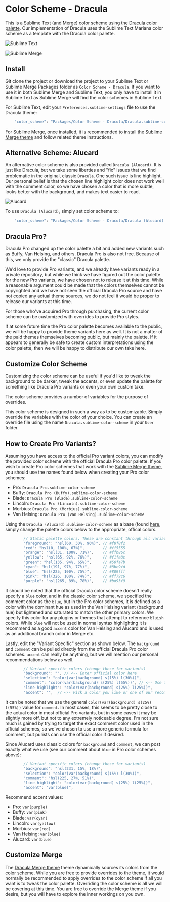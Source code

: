 # Color Scheme - Dracula

This is a Sublime Text (and Merge) color scheme using the [Dracula color palette](https://github.com/dracula/dracula-theme).
Our implementation of Dracula uses the Sublime Text Mariana color scheme as a template with the Dracula color palette.

![Sublime Text](screenshots/Text%20-%20Dracula.png)

![Sublime Merge](screenshots/Merge%20-%20Dracula.png)

## Install

Git clone the project or download the project to your Sublime Text or Sublime Merge Packages folder as
`Color Scheme - Dracula`. If you want to use it in both Sublime Merge and Sublime Text, you only have to install it in
Sublime Text as Sublime Merge will find the color schemes in Sublime Text.

For Sublime Text, edit your `Preferences.sublime-settings` file to use the Dracula theme:

```js
    "color_scheme": "Packages/Color Scheme - Dracula/Dracula.sublime-color-scheme",
```

For Sublime Merge, once installed, it is recommended to install the [Sublime Merge theme](https://github.com/facelessuser/merge-dracula-theme)
and follow related theme instructions.

## Alternative Scheme: Alucard

An alternative color scheme is also provided called `Dracula (Alucard)`. It is just like Dracula, but we take some
liberties and "fix" issues that we find problematic in the original, classic `Dracula`. One such issue is line
highlight. Our personal belief is that the chosen line highlight color does not work well with the comment color, so we
have chosen a color that is more subtle, looks better with the background, and makes text easier to read.

![Alucard](screenshots/Text%20-%20Alucard.png)

To use `Dracula (Alucard)`, simply set color scheme to:

```js
    "color_scheme": "Packages/Color Scheme - Dracula/Dracula (Alucard).sublime-color-scheme",
```

## Dracula Pro?

Dracula Pro changed up the color palette a bit and added new variants such as Buffy, Van Helsing, and others. Dracula
Pro is also not free. Because of this, we only provide the "classic" Dracula palette.

We'd love to provide Pro variants, and we already have variants ready in a private repository, but while we think we
have figured out the color palette for the new Pro variants, we have chosen not to release it at this time. While a
reasonable argument could be made that the colors themselves cannot be copyrighted and we have not seen the official
Dracula Pro source and have not copied any actual theme sources, we do not feel it would be proper to release our
variants at this time.

For those who've acquired Pro through purchasing, the current color scheme can be customized with overrides to provide
Pro styles.

If at some future time the Pro color palette becomes available to the public, we will be happy to provide theme
variants here as well. It is not a matter of the paid themes themselves becoming public, but mainly the palette. If
it appears to generally be safe to create custom interpretations using the color palette, then we will be happy to
distribute our own take here.

## Customize Color Scheme

Customizing the color scheme can be useful if you'd like to tweak the background to be darker, tweak the accents, or
even update the palette for something like Dracula Pro variants or even your own custom take.

The color scheme provides a number of variables for the purpose of overrides.

This color scheme is designed in such a way as to be customizable. Simply override the variables with the color of your
choice. You can create an override file using the name `Dracula.sublime-color-scheme` in your `User` folder.

## How to Create Pro Variants?

Assuming you have access to the official Pro variant colors, you can modify the provided color scheme with the official
Dracula Pro color palette. If you wish to create Pro color schemes that work with the [Sublime Merge theme](https://github.com/facelessuser/merge-dracula-theme), you should use the names found below when creating your Pro color schemes:

- Pro: `Dracula Pro.sublime-color-scheme`
- Buffy: `Dracula Pro (Buffy).sublime-color-scheme`
- Blade: `Dracula Pro (Blade).sublime-color-scheme`
- Lincoln: `Dracula Pro (Lincoln).sublime-color-scheme`
- Morbius: `Dracula Pro (Morbius).sublime-color-scheme`
- Van Helsing: `Dracula Pro (Van Helsing).sublime-color-scheme`

Using the `Dracula (Alucard).sublime-color-scheme` as a base (found [here](https://github.com/facelessuser/sublime-dracula-scheme/blob/master/Dracula%20(Alucard)),
simply change the palette colors below to the appropriate, offical colors.

```js
        // Static palette colors. These are constant through all variations.
        "foreground": "hsl(60, 30%, 96%)", // #f8f8f2
        "red": "hsl(0, 100%, 67%)",        // #ff5555
        "orange": "hsl(31, 100%, 71%)",    // #ffb86c
        "yellow": "hsl(65, 92%, 76%)",     // #f1fa8c
        "green": "hsl(135, 94%, 65%)",     // #50fa7b
        "cyan": "hsl(191, 97%, 77%)",      // #8be9fd
        "blue": "hsl(225, 100%, 75%)",     // #809fff
        "pink": "hsl(326, 100%, 74%)",     // #ff79c6
        "purple": "hsl(265, 89%, 78%)",    // #bd93f9
```

It should be noted that the official Dracula color scheme doesn't really specify a `blue` color, and in the classic
color scheme, we specified the comment color as the `blue`, but in the Pro color schemes, it is defined as a color with
the dominant hue as used in the Van Helsing variant (background hue) but lightened and saturated to match the other
primary colors. We specify this color for any plugins or themes that attempt to reference `bluish` colors. While `blue`
will not be used in normal syntax highlighting it is recommend as a good `accent` color for Van Helsing and Alucard and
is used as an additional branch color in Merge etc.

Lastly, edit the "Variant Specific" section as shown below. The `background` and `comment` can be pulled directly from
the official Dracula Pro color schemes. `accent` can really be anything, but we will mention our personal recommendations below as well.

```js
        // Variant specific colors (change these for variants)
        "background": "", // <-- Enter official color here
        "selection": "color(var(background) s(15%) l(30%))",
        "comment": "color(var(background) s(25%) l(55%))", // <-- Use this or the official color from Dracula Pro
        "line-highlight": "color(var(background) s(25%) l(25%))",
        "accent": "",  // <-- Pick a color you like or one of our recommendation below
```

It can be noted that we use the general `color(var(background) s(25%) l(55%))` value for `comment`. In most cases, this
seems to be pretty close to the actual color in most official Pro variants, but in some cases it may be slightly more
off, but not to any extremely noticeable degree. I'm not sure much is gained by trying to target the exact comment color
used in the official schemes, so we've chosen to use a more generic formula for comment, but purists can use the
official color if desired.

Since Alucard uses classic colors for `background` and `comment`, we can post exactly what we use (see our comment about
`blue` in Pro color schemes above):

```js
        // Variant specific colors (change these for variants)
        "background": "hsl(231, 15%, 18%)",
        "selection": "color(var(background) s(15%) l(30%))",
        "comment": "hsl(225, 27%, 51%)",
        "line-highlight": "color(var(background) s(25%) l(25%))",
        "accent": "var(blue)",
```

Recommend accent values:

- Pro: `var(purple)`
- Buffy: `var(pink)`
- Blade: `var(cyan)`
- Lincoln: `var(yellow)`
- Morbius: `var(red)`
- Van Helsing: `var(blue)`
- Alucard: `var(blue)`

## Customize Merge

The [Dracula Merge theme](https://github.com/facelessuser/merge-dracula-theme) theme dynamically sources its colors
from the color scheme. While you are free to provide overrides to the theme, it would normally be recommended to apply
overrides to the color scheme if all you want is to tweak the color palette. Overriding the color scheme is all we will
be covering at this time. You are free to override the Merge theme if you desire, but you will have to explore the inner
workings on you own.
